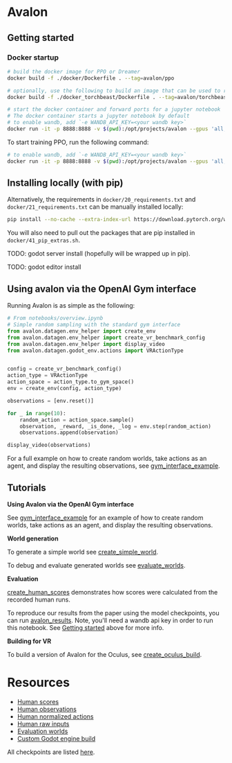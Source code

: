 
# Avalon


## Getting started

### Docker startup


```bash
# build the docker image for PPO or Dreamer
docker build -f ./docker/Dockerfile . --tag=avalon/ppo

# optionally, use the following to build an image that can be used to run Impala using torchbeast (https://github.com/facebookresearch/torchbeast)
docker build -f ./docker_torchbeast/Dockerfile . --tag=avalon/torchbeast

# start the docker container and forward ports for a jupyter notebook
# The docker container starts a jupyter notebook by default
# to enable wandb, add `-e WANDB_API_KEY=<your wandb key>`
docker run -it -p 8888:8888 -v $(pwd):/opt/projects/avalon --gpus 'all,"capabilities=compute,utility,graphics"' avalon/ppo
```

To start training PPO, run the following command:

```bash
# to enable wandb, add `-e WANDB_API_KEY=<your wandb key>`
docker run -it -p 8888:8888 -v $(pwd):/opt/projects/avalon --gpus 'all,"capabilities=compute,utility,graphics"' avalon/ppo ./scripts/ppo.sh
```

## Installing locally (with pip)

Alternatively, the requirements in `docker/20_requirements.txt` and `docker/21_requirements.txt` can be manually installed locally:
```sh
pip install --no-cache --extra-index-url https://download.pytorch.org/whl/cu113 -r 20_requirements.txt -r 21_requirements.txt
```
You will also need to pull out the packages that are pip installed in `docker/41_pip_extras.sh`.

TODO: godot server install (hopefully will be wrapped up in pip).

TODO: godot editor install

## Using avalon via the OpenAI Gym interface

Running Avalon is as simple as the following:
```python
# From notebooks/overview.ipynb
# Simple random sampling with the standard gym interface
from avalon.datagen.env_helper import create_env
from avalon.datagen.env_helper import create_vr_benchmark_config
from avalon.datagen.env_helper import display_video
from avalon.datagen.godot_env.actions import VRActionType


config = create_vr_benchmark_config()
action_type = VRActionType
action_space = action_type.to_gym_space()
env = create_env(config, action_type)

observations = [env.reset()]

for _ in range(10):
    random_action = action_space.sample()
    observation, _reward, _is_done, _log = env.step(random_action)
    observations.append(observation)

display_video(observations)
```

For a full example on how to create random worlds, take actions as an agent, and display the resulting observations, see [gym_interface_example](./notebooks/gym_interface_example.sync.ipynb).

## Tutorials

**Using Avalon via the OpenAI Gym interface**

See [gym_interface_example](./notebooks/gym_interface_example.sync.ipynb) for an example of how to create random worlds, 
take actions as an agent, and display the resulting observations.

**World generation**

To generate a simple world see [create_simple_world](./notebooks/create_simple_world.sync.ipynb). 

To debug and evaluate generated worlds see [evaluate_worlds](./notebooks/evaluate_worlds.sync.ipynb).

**Evaluation**

[create_human_scores](./notebooks/create_human_scores.sync.ipynb) demonstrates how scores were calculated from the recorded
human runs. 

To reproduce our results from the paper using the model checkpoints, you can run [avalon_results](./notebooks/avalon_results.sync.ipynb). 
Note, you'll need a wandb api key in order to run this notebook. See [Getting started](#getting-started) above for more info.

**Building for VR**

To build a version of Avalon for the Oculus, see [create_oculus_build](./notebooks/create_oculus_build.sync.ipynb).

# Resources

* [Human scores](https://avalon-benchmark.s3.us-west-2.amazonaws.com/avalon__human_scores__935781fe-267d-4dcd-9698-714cc891e985.json)
* [Human observations](https://avalon-benchmark.s3.us-west-2.amazonaws.com/avalon__all_observations__935781fe-267d-4dcd-9698-714cc891e985.tar.gz)
* [Human normalized actions](https://avalon-benchmark.s3.us-west-2.amazonaws.com/avalon__all_actions__935781fe-267d-4dcd-9698-714cc891e985.tar.gz)
* [Human raw inputs](https://avalon-benchmark.s3.us-west-2.amazonaws.com/avalon__all_human_inputs__935781fe-267d-4dcd-9698-714cc891e985.tar.gz)
* [Evaluation worlds](https://avalon-benchmark.s3.us-west-2.amazonaws.com/avalon_worlds__2f788115-ea32-4041-8cae-6e7cd33091b7.tar.gz)
* [Custom Godot engine build](https://github.com/Avalon-Benchmark/godot/releases/)

All checkpoints are listed [here](./docs/checkpoints.md).
